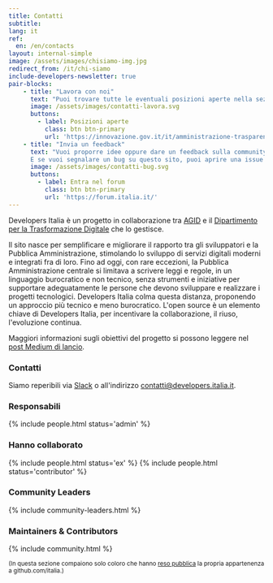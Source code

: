 ```yaml
---
title: Contatti
subtitle: 
lang: it
ref:
  en: /en/contacts
layout: internal-simple
image: /assets/images/chisiamo-img.jpg
redirect_from: /it/chi-siamo
include-developers-newsletter: true
pair-blocks:
    - title: "Lavora con noi"
      text: "Puoi trovare tutte le eventuali posizioni aperte nella sezione [Lavora con noi](https://innovazione.gov.it/it/amministrazione-trasparente/selezione-del-personale/reclutamento-del-personale/lavora-con-noi/) del sito del Ministero per l'innovazione tecnologica e la digitalizzazione."
      image: /assets/images/contatti-lavora.svg
      buttons:
        - label: Posizioni aperte
          class: btn btn-primary
          url: 'https://innovazione.gov.it/it/amministrazione-trasparente/selezione-del-personale/reclutamento-del-personale/lavora-con-noi/'
    - title: "Invia un feedback"
      text: "Vuoi proporre idee oppure dare un feedback sulla community? C'è un'apposita sezione nel [forum](https://forum.italia.it/c/community-feedback).<br>
      E se vuoi segnalare un bug su questo sito, puoi aprire una issue su [GitHub](https://github.com/italia/developers.italia.it)."
      image: /assets/images/contatti-bug.svg
      buttons:
        - label: Entra nel forum
          class: btn btn-primary
          url: 'https://forum.italia.it/'
---
```


Developers Italia è un progetto in collaborazione tra [AGID](https://www.agid.gov.it/) e il [Dipartimento per la Trasformazione Digitale](https://innovazione.gov.it/it/chi-siamo/dipartimento/) che lo gestisce.

Il sito nasce per semplificare e migliorare il rapporto tra gli sviluppatori e la Pubblica Amministrazione, stimolando lo sviluppo di servizi digitali moderni e integrati fra di loro.
Fino ad oggi, con rare eccezioni, la Pubblica Amministrazione centrale si limitava a scrivere leggi e regole, in un linguaggio burocratico e non tecnico, senza strumenti e iniziative per supportare adeguatamente le persone che devono sviluppare e realizzare i progetti tecnologici. Developers Italia colma questa distanza, proponendo un approccio più tecnico e meno burocratico.
L'open source è un elemento chiave di Developers Italia, per incentivare la collaborazione, il riuso, l'evoluzione continua.

Maggiori informazioni sugli obiettivi del progetto si possono leggere nel [post Medium di lancio](https://medium.com/team-per-la-trasformazione-digitale/developers-italia-comunita-sviluppatori-servizi-pubblici-digitali-pubblica-amministrazione-57b0cfab4c00).

### Contatti

Siamo reperibili via [Slack](https://slack.developers.italia.it/) o all'indirizzo [contatti@developers.italia.it](mailto:contatti@developers.italia.it).

### Responsabili

{% include people.html status='admin' %}

### Hanno collaborato

{% include people.html status='ex' %}
{% include people.html status='contributor' %}

### Community Leaders

{% include community-leaders.html %}

### Maintainers & Contributors

{% include community.html %}

<small>(In questa sezione compaiono solo coloro che hanno [reso pubblica](https://github.com/orgs/italia/people) la propria appartenenza a github.com/italia.)</small>